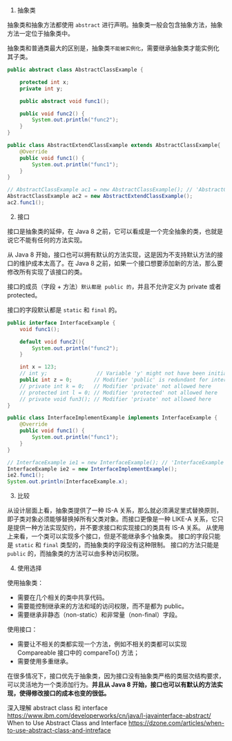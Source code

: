 1. 抽象类

抽象类和抽象方法都使用 `abstract` 进行声明。抽象类一般会包含抽象方法，抽象方法一定位于抽象类中。

抽象类和普通类最大的区别是，抽象类`不能被实例化`，需要继承抽象类才能实例化其子类。
``` java
public abstract class AbstractClassExample {

    protected int x;
    private int y;

    public abstract void func1();

    public void func2() {
        System.out.println("func2");
    }
}
```
``` java
public class AbstractExtendClassExample extends AbstractClassExample{
    @Override
    public void func1() {
        System.out.println("func1");
    }
}
```
``` java
// AbstractClassExample ac1 = new AbstractClassExample(); // 'AbstractClassExample' is abstract; cannot be instantiated
AbstractClassExample ac2 = new AbstractExtendClassExample();
ac2.func1();
```
2. 接口

接口是抽象类的延伸，在 Java 8 之前，它可以看成是一个完全抽象的类，也就是说它不能有任何的方法实现。

从 Java 8 开始，接口也可以拥有默认的方法实现，这是因为不支持默认方法的接口的维护成本太高了。在 Java 8 之前，如果一个接口想要添加新的方法，那么要修改所有实现了该接口的类。

接口的成员（字段 + 方法）`默认都是 public 的`，并且不允许定义为 private 或者 protected。

接口的字段默认都是 `static` 和 `final` 的。
``` java
public interface InterfaceExample {
    void func1();

    default void func2(){
        System.out.println("func2");
    }

    int x = 123;
    // int y;                // Variable 'y' might not have been initialized
    public int z = 0;       // Modifier 'public' is redundant for interface fields
    // private int k = 0;   // Modifier 'private' not allowed here
    // protected int l = 0; // Modifier 'protected' not allowed here
    // private void fun3(); // Modifier 'private' not allowed here
}
```
``` java
public class InterfaceImplementExample implements InterfaceExample {
    @Override
    public void func1() {
        System.out.println("func1");
    }
}
```
``` java
// InterfaceExample ie1 = new InterfaceExample(); // 'InterfaceExample' is abstract; cannot be instantiated
InterfaceExample ie2 = new InterfaceImplementExample();
ie2.func1();
System.out.println(InterfaceExample.x);
```

3. 比较

从设计层面上看，抽象类提供了一种 IS-A 关系，那么就必须满足里式替换原则，即子类对象必须能够替换掉所有父类对象。而接口更像是一种 LIKE-A 关系，它只是提供一种方法实现契约，并不要求接口和实现接口的类具有 IS-A 关系。
从使用上来看，一个类可以实现多个接口，但是不能继承多个抽象类。
接口的字段只能是 `static` 和 `final` 类型的，而抽象类的字段没有这种限制。
接口的方法只能是 `public` 的，而抽象类的方法可以由多种访问权限。

4. 使用选择

使用抽象类：

* 需要在几个相关的类中共享代码。
* 需要能控制继承来的方法和域的访问权限，而不是都为 public。
* 需要继承非静态（non-static）和非常量（non-final）字段。

使用接口：

* 需要让不相关的类都实现一个方法，例如不相关的类都可以实现 Compareable 接口中的 compareTo() 方法；
* 需要使用多重继承。

在很多情况下，接口优先于抽象类，因为接口没有抽象类严格的类层次结构要求，可以灵活地为一个类添加行为。**并且从 Java 8 开始，接口也可以有默认的方法实现，使得修改接口的成本也变的很低。**

深入理解 abstract class 和 interface https://www.ibm.com/developerworks/cn/java/l-javainterface-abstract/
When to Use Abstract Class and Interface https://dzone.com/articles/when-to-use-abstract-class-and-intreface
